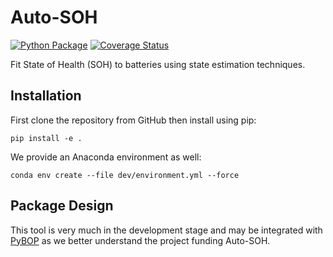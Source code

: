 # Auto-SOH

[![Python Package](https://github.com/ROVI-org/auto-soh/actions/workflows/python-package.yml/badge.svg)](https://github.com/ROVI-org/auto-soh/actions/workflows/python-package.yml)
[![Coverage Status](https://coveralls.io/repos/github/ROVI-org/auto-soh/badge.svg?branch=main&kill_cache=1)](https://coveralls.io/github/ROVI-org/auto-soh?branch=main)

Fit State of Health (SOH) to batteries using state estimation techniques. 

## Installation

First clone the repository from GitHub then install using pip:

```commandline
pip install -e .
```

We provide an Anaconda environment as well:

```commandline
conda env create --file dev/environment.yml --force
```

## Package Design

This tool is very much in the development stage and may be integrated with [PyBOP](https://github.com/pybop-team/PyBOP) 
as we better understand the project funding Auto-SOH.
